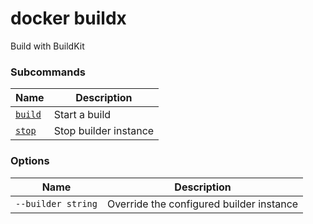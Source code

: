 # docker buildx

<!---MARKER_GEN_START-->
Build with BuildKit

### Subcommands

| Name | Description |
| --- | --- |
| [`build`](buildx_build.md) | Start a build |
| [`stop`](buildx_stop.md) | Stop builder instance |


### Options

| Name | Description |
| --- | --- |
| `--builder string` | Override the configured builder instance |


<!---MARKER_GEN_END-->


